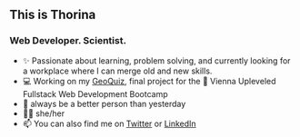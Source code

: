 ## This is Thorina 
### Web Developer. Scientist.

- ✨ Passionate about learning, problem solving, and currently looking for a workplace where I can merge old and new skills.
- 💻 Working on my [GeoQuiz](https://dashboard.heroku.com/apps/quiz-world-geograpy), final project for the 🚀 Vienna Upleveled Fullstack Web Development Bootcamp  
- 🌱 always be a better person than yesterday
- 🙋🏻 she/her
- 📫 You can also find me on [Twitter](https://twitter.com/ThorinaBoenke) or [LinkedIn](https://www.linkedin.com/in/thorina-boenke/)

